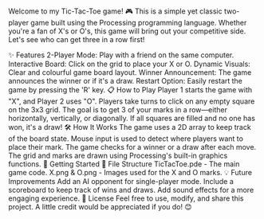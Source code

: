 Welcome to my Tic-Tac-Toe game! 🎮 This is a simple yet classic two-player game built using the Processing programming language. Whether you're a fan of X's or O's, this game will bring out your competitive side. Let's see who can get three in a row first!

✨ Features
2-Player Mode: Play with a friend on the same computer.
Interactive Board: Click on the grid to place your X or O.
Dynamic Visuals: Clear and colourful game board layout.
Winner Announcement: The game announces the winner or if it's a draw.
Restart Option: Easily restart the game by pressing the 'R' key.
📋 How to Play
Player 1 starts the game with "X", and Player 2 uses "O".
Players take turns to click on any empty square on the 3x3 grid.
The goal is to get 3 of your marks in a row—either horizontally, vertically, or diagonally.
If all squares are filled and no one has won, it's a draw!
🛠️ How It Works
The game uses a 2D array to keep track of the board state.
Mouse input is used to detect where players want to place their mark.
The game checks for a winner or a draw after each move.
The grid and marks are drawn using Processing's built-in graphics functions.
🚀 Getting Started
📂 File Structure
TicTacToe.pde - The main game code.
X.png & O.png - Images used for the X and O marks.
💡 Future Improvements
Add an AI opponent for single-player mode.
Include a scoreboard to keep track of wins and draws.
Add sound effects for a more engaging experience.
📝 License
Feel free to use, modify, and share this project. A little credit would be appreciated if you do! 😊

